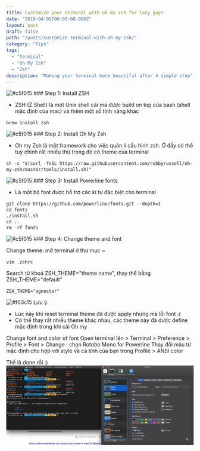 ```yaml
---
title: Customize your terminal with oh my zsh for lazy guys
date: "2019-04-05T00:00:00.000Z"
layout: post
draft: false
path: "/posts/customize-terminal-with-oh-my-zsh/"
category: "Tips"
tags:
  - "Terminal"
  - "Oh My Zsh"
  - "Zsh"
description: "Making your terminal more beautiful after 4 simple step"
---
```


![#c5f015](https://placehold.it/15/c5f015/000000?text=+) ### Step 1: Install ZSH
- ZSH (Z Shell) là một Unix shell cái mà được build on top của bash (shell mặc định của mac)
và thêm một số tính năng khác
```
brew install zsh
``` 

![#c5f015](https://placehold.it/15/c5f015/000000?text=+) ### Step 2: Install Oh My Zsh
- Oh my Zsh là một framework cho việc quản lí cấu hình zsh. Ở đấy có thể tuỳ chỉnh rất nhiều 
thứ trong đó có theme của terminal

```
sh -c "$(curl -fsSL https://raw.githubusercontent.com/robbyrussell/oh-my-zsh/master/tools/install.sh)"
```

![#c5f015](https://placehold.it/15/c5f015/000000?text=+) ### Step 3: Install Powerline fonts
- Là một bộ font được hỗ trợ các kí tự đặc biệt cho terminal

```
git clone https://github.com/powerline/fonts.git --depth=1
cd fonts
./install.sh
cd ..
rm -rf fonts
```

![#c5f015](https://placehold.it/15/c5f015/000000?text=+) ### Step 4: Change theme and font 

Change theme: mở terminal ở thư mục ~ 
```
vim .zshrc
```
Search từ khoá ZSH_THEME="theme name", thay thế bằng ZSH_THEME="default"

```
ZSH_THEME="agnoster"
```
![#f03c15](https://placehold.it/15/f03c15/000000?text=+) Lưu ý:
   - Lúc này khi reset terminal theme đã được apply nhưng mà lỗi font :( 
   - Có thể thay rất nhiều theme khác nhau, các theme này đã dược define mặc định trong khi 
cài Oh my 

Change font and color of font
Open terminal lên > Terminal > Preference > Profile > Font > Change : chọn Rotobo Mono for Powerline 
Thay đổi màu từ mặc định cho hợp với style và cá tính của bạn trong Profile > ANSI color

Thế là done rồi :)
![Alt text](./terminal.png?raw=true "Title")
